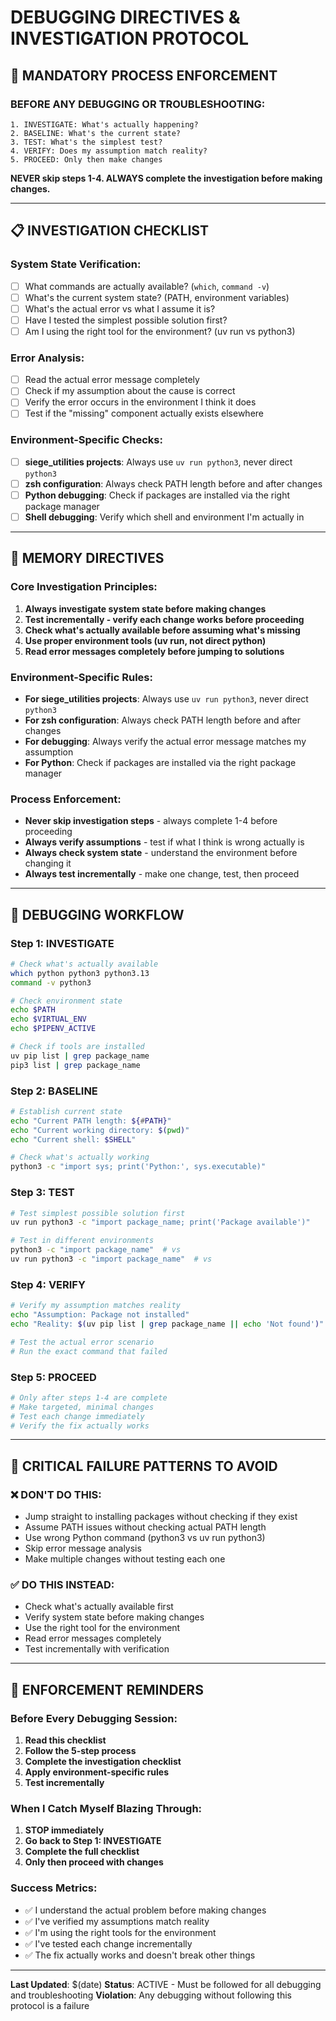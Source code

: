 # DEBUGGING DIRECTIVES & INVESTIGATION PROTOCOL

## 🚨 **MANDATORY PROCESS ENFORCEMENT**

### **BEFORE ANY DEBUGGING OR TROUBLESHOOTING:**

```
1. INVESTIGATE: What's actually happening?
2. BASELINE: What's the current state?
3. TEST: What's the simplest test?
4. VERIFY: Does my assumption match reality?
5. PROCEED: Only then make changes
```

**NEVER skip steps 1-4. ALWAYS complete the investigation before making changes.**

---

## 📋 **INVESTIGATION CHECKLIST**

### **System State Verification:**
- [ ] What commands are actually available? (`which`, `command -v`)
- [ ] What's the current system state? (PATH, environment variables)
- [ ] What's the actual error vs what I assume it is?
- [ ] Have I tested the simplest possible solution first?
- [ ] Am I using the right tool for the environment? (uv run vs python3)

### **Error Analysis:**
- [ ] Read the actual error message completely
- [ ] Check if my assumption about the cause is correct
- [ ] Verify the error occurs in the environment I think it does
- [ ] Test if the "missing" component actually exists elsewhere

### **Environment-Specific Checks:**
- [ ] **siege_utilities projects**: Always use `uv run python3`, never direct `python3`
- [ ] **zsh configuration**: Always check PATH length before and after changes
- [ ] **Python debugging**: Check if packages are installed via the right package manager
- [ ] **Shell debugging**: Verify which shell and environment I'm actually in

---

## 🎯 **MEMORY DIRECTIVES**

### **Core Investigation Principles:**
1. **Always investigate system state before making changes**
2. **Test incrementally - verify each change works before proceeding**
3. **Check what's actually available before assuming what's missing**
4. **Use proper environment tools (uv run, not direct python)**
5. **Read error messages completely before jumping to solutions**

### **Environment-Specific Rules:**
- **For siege_utilities projects**: Always use `uv run python3`, never direct `python3`
- **For zsh configuration**: Always check PATH length before and after changes
- **For debugging**: Always verify the actual error message matches my assumption
- **For Python**: Check if packages are installed via the right package manager

### **Process Enforcement:**
- **Never skip investigation steps** - always complete 1-4 before proceeding
- **Always verify assumptions** - test if what I think is wrong actually is
- **Always check system state** - understand the environment before changing it
- **Always test incrementally** - make one change, test, then proceed

---

## 🔧 **DEBUGGING WORKFLOW**

### **Step 1: INVESTIGATE**
```bash
# Check what's actually available
which python python3 python3.13
command -v python3

# Check environment state
echo $PATH
echo $VIRTUAL_ENV
echo $PIPENV_ACTIVE

# Check if tools are installed
uv pip list | grep package_name
pip3 list | grep package_name
```

### **Step 2: BASELINE**
```bash
# Establish current state
echo "Current PATH length: ${#PATH}"
echo "Current working directory: $(pwd)"
echo "Current shell: $SHELL"

# Check what's actually working
python3 -c "import sys; print('Python:', sys.executable)"
```

### **Step 3: TEST**
```bash
# Test simplest possible solution first
uv run python3 -c "import package_name; print('Package available')"

# Test in different environments
python3 -c "import package_name"  # vs
uv run python3 -c "import package_name"  # vs
```

### **Step 4: VERIFY**
```bash
# Verify my assumption matches reality
echo "Assumption: Package not installed"
echo "Reality: $(uv pip list | grep package_name || echo 'Not found')"

# Test the actual error scenario
# Run the exact command that failed
```

### **Step 5: PROCEED**
```bash
# Only after steps 1-4 are complete
# Make targeted, minimal changes
# Test each change immediately
# Verify the fix actually works
```

---

## 🚨 **CRITICAL FAILURE PATTERNS TO AVOID**

### **❌ DON'T DO THIS:**
- Jump straight to installing packages without checking if they exist
- Assume PATH issues without checking actual PATH length
- Use wrong Python command (python3 vs uv run python3)
- Skip error message analysis
- Make multiple changes without testing each one

### **✅ DO THIS INSTEAD:**
- Check what's actually available first
- Verify system state before making changes
- Use the right tool for the environment
- Read error messages completely
- Test incrementally with verification

---

## 📝 **ENFORCEMENT REMINDERS**

### **Before Every Debugging Session:**
1. **Read this checklist**
2. **Follow the 5-step process**
3. **Complete the investigation checklist**
4. **Apply environment-specific rules**
5. **Test incrementally**

### **When I Catch Myself Blazing Through:**
1. **STOP immediately**
2. **Go back to Step 1: INVESTIGATE**
3. **Complete the full checklist**
4. **Only then proceed with changes**

### **Success Metrics:**
- ✅ I understand the actual problem before making changes
- ✅ I've verified my assumptions match reality
- ✅ I'm using the right tools for the environment
- ✅ I've tested each change incrementally
- ✅ The fix actually works and doesn't break other things

---

**Last Updated**: $(date)
**Status**: ACTIVE - Must be followed for all debugging and troubleshooting
**Violation**: Any debugging without following this protocol is a failure
